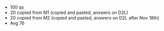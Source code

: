  - 100 qs
 - 20 copied from M1 (copied and pasted, answers on D2L)
 - 20 copied from M2 (copied and pasted, answers on D2L after Nov 18th)
 - Avg 76